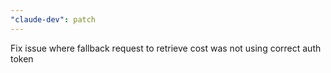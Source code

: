 ```yaml
---
"claude-dev": patch
---
```


Fix issue where fallback request to retrieve cost was not using correct auth token
